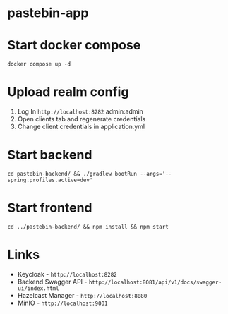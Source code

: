# pastebin-app

# Start docker compose
```shell
docker compose up -d
```

# Upload realm config
1. Log In `http://localhost:8282` admin:admin
2. Open clients tab and regenerate credentials
3. Change client credentials in application.yml

# Start backend
```shell
cd pastebin-backend/ && ./gradlew bootRun --args='--spring.profiles.active=dev'
```

# Start frontend
```shell
cd ../pastebin-backend/ && npm install && npm start
```

# Links
* Keycloak - `http://localhost:8282`
* Backend Swagger API - `http://localhost:8081/api/v1/docs/swagger-ui/index.html`
* Hazelcast Manager - `http://localhost:8080`
* MinIO - `http://localhost:9001`